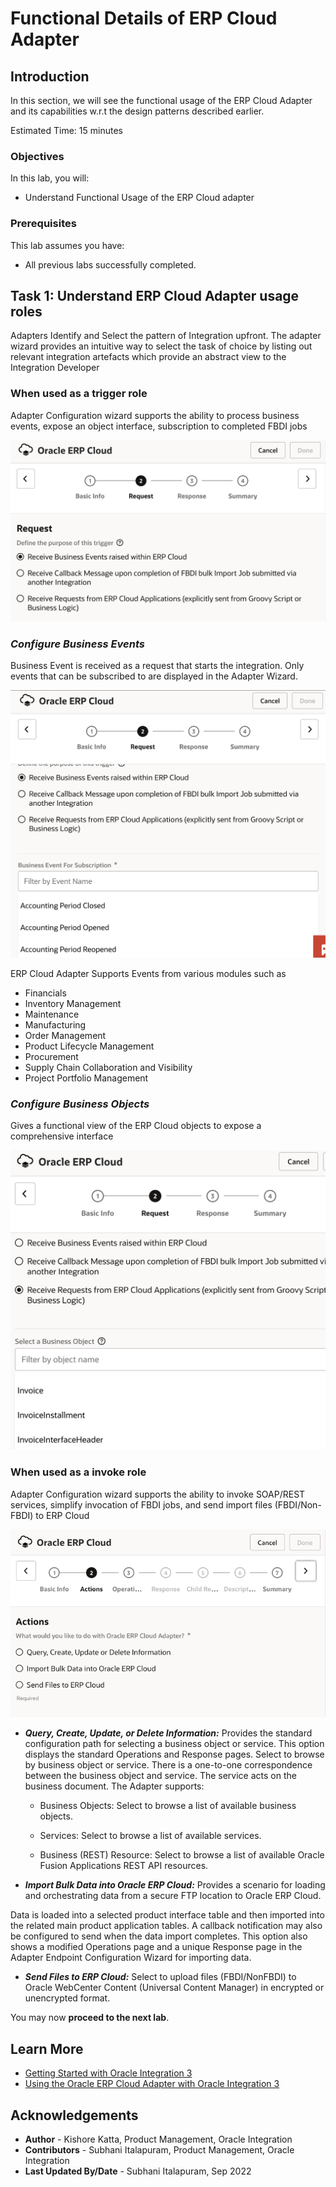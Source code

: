# Functional Details of ERP Cloud Adapter

## Introduction

In this section, we will see the functional usage of the ERP Cloud Adapter and its capabilities w.r.t the design patterns described earlier.

Estimated Time: 15 minutes

### Objectives

In this lab, you will:

* Understand Functional Usage of the ERP Cloud adapter

### Prerequisites

This lab assumes you have:

* All previous labs successfully completed.

##	Task	1: Understand ERP Cloud Adapter usage roles

Adapters Identify and Select the pattern of Integration upfront. The adapter wizard provides an intuitive way to select the task of choice by listing out relevant integration artefacts which provide an abstract view to the Integration Developer

### **When used as a trigger role**

Adapter Configuration wizard supports the ability to process business events, expose an object interface, subscription to completed FBDI jobs

![ERP Cloud Adapter Trigger Role](images/erp-adapter-trigger-role.png)

### *Configure Business Events*

Business Event is received as a request that starts the integration. Only events that can be subscribed to are displayed in the Adapter Wizard.

![ERP Cloud Adapter Business Events](images/trigger-business-events.png)

ERP Cloud Adapter Supports Events from various modules such as

- Financials
- Inventory Management
- Maintenance
- Manufacturing
- Order Management
- Product Lifecycle Management
- Procurement
- Supply Chain Collaboration and Visibility
- Project Portfolio Management

### *Configure Business Objects*

Gives a functional view of the ERP Cloud objects to expose a comprehensive interface

![ERP Cloud Adapter Business Objects](images/trigger-business-objects.png)


### **When used as a invoke role**
Adapter Configuration wizard supports the ability to invoke SOAP/REST services, simplify invocation of FBDI jobs, and send import files (FBDI/Non-FBDI) to ERP Cloud

![ERP Cloud Adapter Webservices](images/invoke-business-services.png)

* ***Query, Create, Update, or Delete Information:*** Provides the standard configuration path for selecting a business object or service. This option displays the standard Operations and Response pages.
Select to browse by business object or service. There is a one-to-one correspondence between the business object and service. The service acts on the business document. The Adapter supports:

    - Business Objects: Select to browse a list of available business objects.

    - Services: Select to browse a list of available services.

    - Business (REST) Resource: Select to browse a list of available Oracle Fusion Applications REST API resources.


* ***Import Bulk Data into Oracle ERP Cloud:*** Provides a scenario for loading and orchestrating data from a secure FTP location to Oracle ERP Cloud.

Data is loaded into a selected product interface table and then imported into the related main product application tables. A callback notification may also be configured to send when the data import completes. This option also shows a modified Operations page and a unique Response page in the Adapter Endpoint Configuration Wizard for importing data.

* ***Send Files to ERP Cloud:*** Select to upload files (FBDI/NonFBDI) to Oracle WebCenter Content (Universal Content Manager) in encrypted or unencrypted format.

You may now **proceed to the next lab**.

## Learn More

* [Getting Started with Oracle Integration 3](https://docs.oracle.com/en/cloud/paas/application-integration/index.html)
* [Using the Oracle ERP Cloud Adapter with Oracle Integration 3](https://docs.oracle.com/en/cloud/paas/application-integration/erp-adapter/index.html)
## Acknowledgements

* **Author** - Kishore Katta, Product Management, Oracle Integration
* **Contributors** - Subhani Italapuram, Product Management, Oracle Integration
* **Last Updated By/Date** - Subhani Italapuram, Sep 2022
